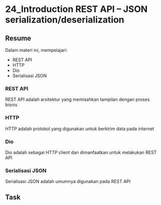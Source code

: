 # 24_Introduction REST API – JSON serialization/deserialization

## Resume
Dalam materi ini, mempelajari:
- REST API
- HTTP
- Dio
- Serialisasi JSON

### REST API
REST API adalah arsitektur yang memisahkan tampilan dengan proses bisnis

### HTTP
HTTP adalah protokol yang digunakan untuk berkirim data pada internet

### Dio
Dio adalah sebagai HTTP client dan dimanfaatkan untuk melakukan REST API

### Serialisasi JSON
Serialisasi JSON adalah umumnya digunakan pada REST API
## Task

